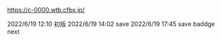 https://c-0000.wtb.cfbx.jp/

2022/6/19 12:10 初版
2022/6/19 14:02 save
2022/6/19 17:45 save baddge next

